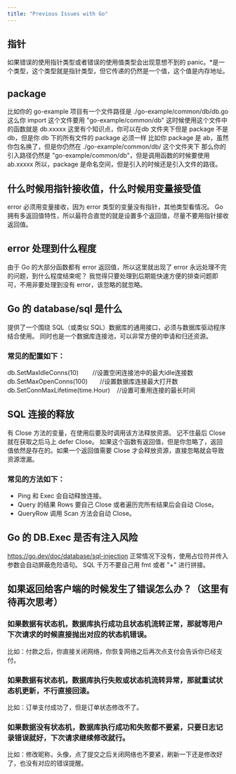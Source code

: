 ```yaml
---
title: "Previous Issues with Go"
---
```



## 指针

如果错误的使用指针类型或者错误的使用值类型会出现意想不到的 panic。\*是一个类型，这个类型就是指针类型，但它传递的仍然是一个值，这个值是内存地址。

## package

比如你的 go-example 项目有一个文件路径是 ./go-example/common/db/db.go
这么你 import 这个文件要用 "go-example/common/db"
这时候使用这个文件中的函数就是 db.xxxxx
这里有个知识点，你可以在db 文件夹下但是 package 不是 db，但是你 db 下的所有文件的 package 必须一样
比如你 package 是 ab，虽然你包名换了，但是你仍然在 ./go-example/common/db/ 这个文件夹下
那么你的引入路径仍然是 "go-example/common/db"，但是调用函数的时候要使用 ab.xxxxx
所以，package 是命名空间，但是引入的时候还是引入文件的路径。

## 什么时候用指针接收值，什么时候用变量接受值

error 必须用变量接收，因为 error 类型的变量没有指针，其他类型看情况。
Go 拥有多返回值特性，所以最符合直觉的就是设置多个返回值，尽量不要用指针接收返回值。

## error 处理到什么程度

由于 Go 的大部分函数都有 error 返回值，所以这里就出现了 error 永远处理不完的问题，到什么程度结束呢？
我觉得只要处理到后期能快速方便的排查问题即可，不用非要处理到没有 error，该忽略的就忽略。

## Go 的 database/sql 是什么

提供了一个围绕 SQL（或类似 SQL）数据库的通用接口，必须与数据库驱动程序结合使用。
同时也是一个数据库连接池，可以非常方便的申请和归还资源。

### 常见的配置如下：

db.SetMaxIdleConns(10)        //设置空闲连接池中的最大idle连接数
db.SetMaxOpenConns(100)       //设置数据库连接最大打开数
db.SetConnMaxLifetime(time.Hour)    //设置可重用连接的最长时间

## SQL 连接的释放

有 Close 方法的变量，在使用后要及时调用该方法释放资源。 记不住最后 Close 就在获取之后马上 defer Close。
如果这个函数有返回值，但是你忽略了，返回值依然是存在的。如果一个返回值需要 Close 才会释放资源，直接忽略就会导致资源泄漏。

### 常见的方法如下：

- Ping 和 Exec 会自动释放连接。
- Query 的结果 Rows 要自己 Close 或者遍历完所有结果后会自动 Close。
- QueryRow 调用 Scan 方法会自动 Close。

## Go 的 DB.Exec 是否有注入风险

<https://go.dev/doc/database/sql-injection>
正常情况下没有，使用占位符并传入参数会自动屏蔽危险语句。
SQL 千万不要自己用 fmt 或者 "+" 进行拼接。

## 如果返回给客户端的时候发生了错误怎么办？（这里有待再次思考）

### 如果数据有状态机，数据库执行成功且状态机流转正常，那就等用户下次请求的时候直接抛出对应的状态机错误。

比如：付款之后，你直接关闭网络，你恢复网络之后再次点支付会告诉你已经支付。

### 如果数据有状态机，数据库执行失败或状态机流转异常，那就重试状态机更新，不行直接回滚。

比如：订单支付成功了，但是订单状态修改不了。

### 如果数据没有状态机，数据库执行成功和失败都不要紧，只要日志记录错误就好，下次请求继续修改就行。

比如：修改昵称，头像，点了提交之后关闭网络也不要紧，刷新一下还是修改好了，也没有对应的错误提醒。
